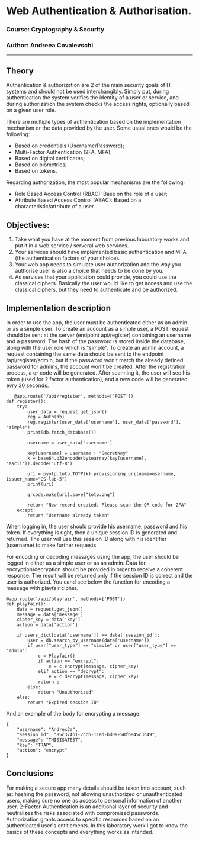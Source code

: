 #  Web Authentication & Authorisation.

### Course: Cryptography & Security
### Author: Andreea Covalevschi

----

## Theory
Authentication & authorization are 2 of the main security goals of IT systems and should not be used interchangibly. Simply put, during authentication the system verifies the identity of a user or service, and during authorization the system checks the access rights, optionally based on a given user role.

There are multiple types of authentication based on the implementation mechanism or the data provided by the user. Some usual ones would be the following:

- Based on credentials (Username/Password);
- Multi-Factor Authentication (2FA, MFA);
- Based on digital certificates;
- Based on biometrics;
- Based on tokens.

Regarding authorization, the most popular mechanisms are the following:

- Role Based Access Control (RBAC): Base on the role of a user;
- Attribute Based Access Control (ABAC): Based on a characteristic/attribute of a user.


## Objectives:
1. Take what you have at the moment from previous laboratory works and put it in a web service / serveral web services.
2. Your services should have implemented basic authentication and MFA (the authentication factors of your choice).
3. Your web app needs to simulate user authorization and the way you authorise user is also a choice that needs to be done by you.
4. As services that your application could provide, you could use the classical ciphers. Basically the user would like to get access and use the classical ciphers, but they need to authenticate and be authorized.

## Implementation description
In order to use the app, the user must be authenticated either as an admin or as a simple
user. To create an account as a simple user, a POST request should be sent 
at the server (endpoint api/register) containing an username and a password. The hash
of the password is stored inside the database, along with the user role which is "simple".
To create an admin account, a request containing the same data should be sent to the
endpoint /api/register/admin, but if the password won't match the already defined
password for admins, the account won't be created. After the registration process, a
qr code will be generated. After scanning it, the user will see his token (used
for 2 factor authentication), and a new code will be generated evry 30 seconds.
```
   @app.route('/api/register', methods=['POST'])
def register():
    try:
        user_data = request.get_json()
        reg = Auth(db)
        reg.register(user_data['username'], user_data['password'], "simple")
        print(db.fetch_database())

        username = user_data['username']

        key[username] = username + "SecretKey"
        k = base64.b32encode(bytearray(key[username], 'ascii')).decode('utf-8')

        uri = pyotp.totp.TOTP(k).provisioning_uri(name=username, issuer_name="CS-lab-5")
        print(uri)

        qrcode.make(uri).save("totp.png")

        return "New record created. Please scan the QR code for 2FA"
    except:
        return "Username already taken"
```

When logging in, the user should provide his username, password and his token.
If everything is right, then a unique session ID is generated and returned. The
user will use this session ID along with his identifier (username) to make further
requests.

For encoding or decoding messages using the app, the user should be logged in either
as a simple user or as an admin. Data for encryption/decryption should be provided
in orger to receive a coherent response. The result will be returned only if the
session ID is correct and the user is authorized. You cand see below the function for
encoding a message with playfair cipher.

```
@app.route('/api/playfair', methods=['POST'])
def playfair():
    data = request.get_json()
    message = data['message']
    cipher_key = data['key']
    action = data['action']

    if users_dict[data['username']] == data['session_id']:
        user = db.search_by_username(data['username'])
        if user["user_type"] == "simple" or user["user_type"] == "admin":
            c = Playfair()
            if action == "encrypt":
                e = c.encrypt(message, cipher_key)
            elif action == "decrypt":
                e = c.decrypt(message, cipher_key)
            return e
        else:
            return "Unauthorized"
    else:
        return "Expired session ID"
```

And an example of the body for encrypting a message:
```
{
    "username": "Andrex3a",
    "session_id": "85c374b1-7ccb-11ed-bd09-58fb845c3b49",
    "message": "THISISATEST",
    "key": "TRAP",
    "action": "encrypt"
}
```

## Conclusions
For making a secure app many details should be taken into account, such as: hashing
the password, not allowing unauthorized or unauthenticated users, making sure no one
as access to personal information of another user. 2-Factor-Authentication is
an additional layer of security and neutralizes the risks associated with 
compromised passwords. Authorization grants access to specific resources based on 
an authenticated user's entitlements. In this laboratory work I got to know the basics
of these concepts and everything works as intended.
